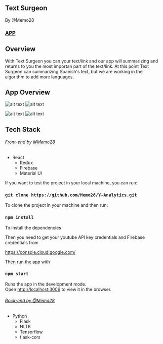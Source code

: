## Text Surgeon

By @Memo28

### [APP](https://text-summarazing.herokuapp.com)

## Overview

With Text Surgeon you can your text/link and our app will summarizing and returns to you the most importan part of the text/link. At this point Text Surgeon can summarizing Spanish's text, but we are working in the algorithm to add more languages.

## App Overview
![alt text](https://res.cloudinary.com/memovdg/image/upload/c_scale,w_400/v1573793123/1_gn88ta.png) ![alt text](https://res.cloudinary.com/memovdg/image/upload/c_scale,w_400/v1573793117/2_vpru3k.png)


![alt text](https://res.cloudinary.com/memovdg/image/upload/c_scale,w_400/v1573793124/3_zqyf9x.png) ![alt text](https://res.cloudinary.com/memovdg/image/upload/c_scale,w_400/v1573793128/4_xlgizw.png)


## Tech Stack

###### [Front-end by @Memo28](https://github.com/Memo28/Y-Analytics)
* React
  * Redux
  * Firebase
  * Material UI
 
 If you want to test the project in your local machine, you can run:
 
### `git clone https://github.com/Memo28/Y-Analytics.git`

To clone the project in your machine and then run:

 ### `npm install`

To install the dependencies

Then you need to get your youtube API key credentials and Firebase credentials from

https://console.cloud.google.com/

Then run the app with

### `npm start`
Runs the app in the development mode.<br>
Open [http://localhost:3006](http://localhost:3006) to view it in the browser.

###### [Back-end by @Memo28](https://github.com/Memo28/api-text-summarazing)
* Python
  * Flask
  * NLTK
  * Tensorflow
  * flask-cors

